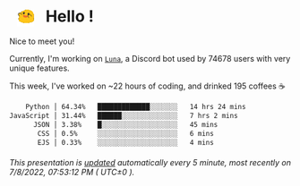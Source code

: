<h1>   <img src="./spoinky.gif" style="vertical-align:middle;" width="30px">   Hello ! </h1>

Nice to meet you!

Currently, I'm working on <a href='https://github.com/Asgarrrr/Luna'>`Luna`</a>, a Discord bot used by 74678 users with very unique features.

This week, I've worked on ~22 hours of coding, and drinked 195 coffees ☕

```
    Python │ 64.34%   █████████████░░░░░░░   14 hrs 24 mins
JavaScript │ 31.44%   ██████░░░░░░░░░░░░░░   7 hrs 2 mins
      JSON │ 3.38%    █░░░░░░░░░░░░░░░░░░░   45 mins
       CSS │ 0.5%     ░░░░░░░░░░░░░░░░░░░░   6 mins
       EJS │ 0.33%    ░░░░░░░░░░░░░░░░░░░░   4 mins
```

###### This presentation is [updated](https://github.com/Asgarrrr) automatically every 5 minute, most recently on 7/8/2022, 07:53:12 PM ( UTC±0 ).